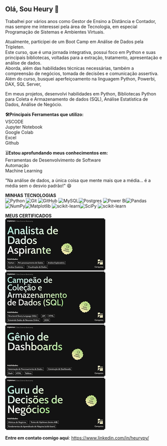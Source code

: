 ## Olá, Sou Heury 👋

Trabalhei por vários anos como Gestor de Ensino a Distância e Contador, mas sempre
me interessei pela área de Tecnologia, em especial Programação de Sistemas e Ambientes Virtuais.

Atualmente, participei de um Boot Camp em Análise de Dados pela Tripleten. <br>
Este curso, que é uma jornada integrativa, possui foco em Python e suas principais bibliotecas, voltadas para a extração, tratamento, apresentação e análise de dados.<br>
Aborda, além das habilidades técnicas necessárias, também a compreensão de negócios, tomada de decisões e comunicação assertiva.<br>
Além do curso, busquei aperfeiçoamento na linguagem Python, Powerbi, DAX, SQL Server, 

Em meus projetos, desenvolvi habilidades em Python, Bibliotecas Python para Coleta e Armazenamento de dados (SQL), Análise Estatística de Dados, Análise de Negócio.

**🛠️Principais Ferramentas que utilizo:**<br>
VSCODE<br>
Jupyter Notebook<br>
Google Colab<br>
Excel<br>
Github

⏳**Estou aprofundando meus conhecimentos em:**<br>
Ferramentas de Desenvolvimento de Software<br>
Automação<br>
Machine Learning<br>

"Na análise de dados, a única coisa que mente mais que a média... 
é a média sem o desvio padrão!" 😄

**MINHAS TECNOLOGIAS**<br>
![Python](https://img.shields.io/badge/python-3670A0?style=for-the-badge&logo=python&logoColor=ffdd54)
![Git](https://img.shields.io/badge/git-%23F05033.svg?style=for-the-badge&logo=git&logoColor=white) ![GitHub](https://img.shields.io/badge/github-%23121011.svg?style=for-the-badge&logo=github&logoColor=white)
![MySQL](https://img.shields.io/badge/mysql-4479A1.svg?style=for-the-badge&logo=mysql&logoColor=white)![Postgres](https://img.shields.io/badge/postgres-%23316192.svg?style=for-the-badge&logo=postgresql&logoColor=white)
![Power Bi](https://img.shields.io/badge/power_bi-F2C811?style=for-the-badge&logo=powerbi&logoColor=black)![Pandas](https://img.shields.io/badge/pandas-%23150458.svg?style=for-the-badge&logo=pandas&logoColor=white)
![NumPy](https://img.shields.io/badge/numpy-%23013243.svg?style=for-the-badge&logo=numpy&logoColor=white)![Matplotlib](https://img.shields.io/badge/Matplotlib-%23ffffff.svg?style=for-the-badge&logo=Matplotlib&logoColor=black)
![scikit-learn](https://img.shields.io/badge/scikit--learn-%23F7931E.svg?style=for-the-badge&logo=scikit-learn&logoColor=white)![SciPy](https://img.shields.io/badge/SciPy-%230C55A5.svg?style=for-the-badge&logo=scipy&logoColor=%white)
![scikit-learn](https://img.shields.io/badge/scikit--learn-%23F7931E.svg?style=for-the-badge&logo=scikit-learn&logoColor=white)

**MEUS CERTIFICADOS**<br>
![ANALISTA DE DADOS ASPIRANTE](imagens/analista_aspirante_reduzido.png)
![CAMPEAO SQL](imagens/campeao_sql_reduzido.png)
![GENIO DE DASHBOARD](imagens/geniodashboard_reduzido.png)
![GENIO DE DASHBOARD](imagens/guru_de_decisoes.png) 

**Entre em contato comigo aqui**: 
https://www.linkedin.com/in/heurypy/
